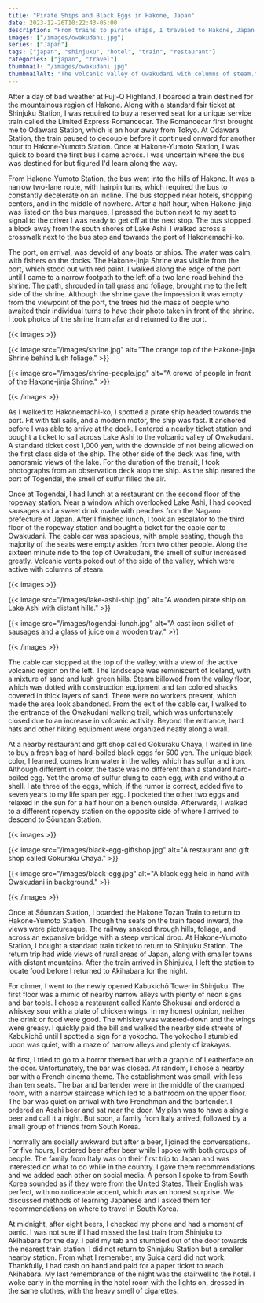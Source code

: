 ```yaml
---
title: "Pirate Ships and Black Eggs in Hakone, Japan"
date: 2023-12-26T10:22:43-05:00
description: "From trains to pirate ships, I traveled to Hakone, Japan to eat black eggs in Owakudani."
images: ["/images/owakudani.jpg"]
series: ["Japan"]
tags: ["japan", "shinjuku", "hotel", "train", "restaurant"]
categories: ["japan", "travel"]
thumbnail: "/images/owakudani.jpg"
thumbnailAlt: "The volcanic valley of Owakudani with columns of steam."
---
```


After a day of bad weather at Fuji-Q Highland, I boarded a train destined for the mountainous region of Hakone. Along with a standard fair ticket at Shinjuku Station, I was required to buy a reserved seat for a unique service train called the Limited Express Romancecar. The Romancecar first brought me to Odawara Station, which is an hour away from Tokyo. At Odawara Station, the train paused to decouple before it continued onward for another hour to Hakone-Yumoto Station. Once at Hakone-Yumoto Station, I was quick to board the first bus I came across. I was uncertain where the bus was destined for but figured I'd learn along the way.

From Hakone-Yumoto Station, the bus went into the hills of Hakone. It was a narrow two-lane route, with hairpin turns, which required the bus to constantly decelerate on an incline. The bus stopped near hotels, shopping centers, and in the middle of nowhere. After a half hour, when Hakone-jinja was listed on the bus marquee, I pressed the button next to my seat to signal to the driver I was ready to get off at the next stop. The bus stopped a block away from the south shores of Lake Ashi. I walked across a crosswalk next to the bus stop and towards the port of Hakonemachi-ko.

The port, on arrival, was devoid of any boats or ships. The water was calm, with fishers on the docks. The Hakone-jinja Shrine was visible from the port, which stood out with red paint. I walked along the edge of the port until I came to a narrow footpath to the left of a two lane road behind the shrine. The path, shrouded in tall grass and foliage, brought me to the left side of the shrine. Although the shrine gave the impression it was empty from the viewpoint of the port, the trees hid the mass of people who awaited their individual turns to have their photo taken in front of the shrine. I took photos of the shrine from afar and returned to the port.

{{< images >}}

{{< image src="/images/shrine.jpg" alt="The orange top of the Hakone-jinja Shrine behind lush foliage." >}}

{{< image src="/images/shrine-people.jpg" alt="A crowd of people in front of the Hakone-jinja Shrine." >}}

{{< /images >}}

As I walked to Hakonemachi-ko, I spotted a pirate ship headed towards the port. Fit with tall sails, and a modern motor, the ship was fast. It anchored before I was able to arrive at the dock. I entered a nearby ticket station and bought a ticket to sail across Lake Ashi to the volcanic valley of Owakudani. A standard ticket cost 1,000 yen, with the downside of not being allowed on the first class side of the ship. The other side of the deck was fine, with panoramic views of the lake. For the duration of the transit, I took photographs from an observation deck atop the ship. As the ship neared the port of Togendai, the smell of sulfur filled the air.

Once at Togendai, I had lunch at a restaurant on the second floor of the ropeway station. Near a window which overlooked Lake Ashi, I had cooked sausages and a sweet drink made with peaches from the Nagano prefecture of Japan. After I finished lunch, I took an escalator to the third floor of the ropeway station and bought a ticket for the cable car to Owakudani. The cable car was spacious, with ample seating, though the majority of the seats were empty asides from two other people. Along the sixteen minute ride to the top of Owakudani, the smell of sulfur increased greatly. Volcanic vents poked out of the side of the valley, which were active with columns of steam.

{{< images >}}

{{< image src="/images/lake-ashi-ship.jpg" alt="A wooden pirate ship on Lake Ashi with distant hills." >}}

{{< image src="/images/togendai-lunch.jpg" alt="A cast iron skillet of sausages and a glass of juice on a wooden tray." >}}

{{< /images >}}

The cable car stopped at the top of the valley, with a view of the active volcanic region on the left. The landscape was reminiscent of Iceland, with a mixture of sand and lush green hills. Steam billowed from the valley floor, which was dotted with construction equipment and tan colored shacks covered in thick layers of sand. There were no workers present, which made the area look abandoned. From the exit of the cable car, I walked to the entrance of the Owakudani walking trail, which was unfortunately closed due to an increase in volcanic activity. Beyond the entrance, hard hats and other hiking equipment were organized neatly along a wall.

At a nearby restaurant and gift shop called Gokuraku Chaya, I waited in line to buy a fresh bag of hard-boiled black eggs for 500 yen. The unique black color, I learned, comes from water in the valley which has sulfur and iron. Although different in color, the taste was no different than a standard hard-boiled egg. Yet the aroma of sulfur clung to each egg, with and without a shell. I ate three of the eggs, which, if the rumor is correct, added five to seven years to my life span per egg. I pocketed the other two eggs and relaxed in the sun for a half hour on a bench outside. Afterwards, I walked to a different ropeway station on the opposite side of where I arrived to descend to Sōunzan Station.

{{< images >}}

{{< image src="/images/black-egg-giftshop.jpg" alt="A restaurant and gift shop called Gokuraku Chaya." >}}

{{< image src="/images/black-egg.jpg" alt="A black egg held in hand with Owakudani in background." >}}

{{< /images >}}

Once at Sōunzan Station, I boarded the Hakone Tozan Train to return to Hakone-Yumoto Station. Though the seats on the train faced inward, the views were picturesque. The railway snaked through hills, foliage, and across an expansive bridge with a steep vertical drop. At Hakone-Yumoto Station, I bought a standard train ticket to return to Shinjuku Station. The return trip had wide views of rural areas of Japan, along with smaller towns with distant mountains. After the train arrived in Shinjuku, I left the station to locate food before I returned to Akihabara for the night.

For dinner, I went to the newly opened Kabukichō Tower in Shinjuku. The first floor was a mimic of nearby narrow alleys with plenty of neon signs and bar tools. I chose a restaurant called Kanto Shokusai and ordered a whiskey sour with a plate of chicken wings. In my honest opinion, neither the drink or food were good. The whiskey was watered-down and the wings were greasy. I quickly paid the bill and walked the nearby side streets of Kabukichō until I spotted a sign for a yokocho. The yokocho I stumbled upon was quiet, with a maze of narrow alleys and plenty of izakayas.

At first, I tried to go to a horror themed bar with a graphic of Leatherface on the door. Unfortunately, the bar was closed. At random, I chose a nearby bar with a French cinema theme. The establishment was small, with less than ten seats. The bar and bartender were in the middle of the cramped room, with a narrow staircase which led to a bathroom on the upper floor. The bar was quiet on arrival with two Frenchman and the bartender. I ordered an Asahi beer and sat near the door. My plan was to have a single beer and call it a night. But soon, a family from Italy arrived, followed by a small group of friends from South Korea.

I normally am socially awkward but after a beer, I joined the conversations. For five hours, I ordered beer after beer while I spoke with both groups of people. The family from Italy was on their first trip to Japan and was interested on what to do while in the country. I gave them recommendations and we added each other on social media. A person I spoke to from South Korea sounded as if they were from the United States. Their English was perfect, with no noticeable accent, which was an honest surprise. We discussed methods of learning Japanese and I asked them for recommendations on where to travel in South Korea.

At midnight, after eight beers, I checked my phone and had a moment of panic. I was not sure if I had missed the last train from Shinjuku to Akihabara for the day. I paid my tab and stumbled out of the door towards the nearest train station. I did not return to Shinjuku Station but a smaller nearby station. From what I remember, my Suica card did not work. Thankfully, I had cash on hand and paid for a paper ticket to reach Akihabara. My last remembrance of the night was the stairwell to the hotel. I woke early in the morning in the hotel room with the lights on, dressed in the same clothes, with the heavy smell of cigarettes.
